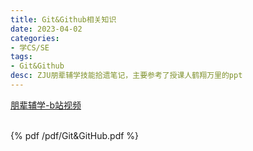 ```yaml
---
title: Git&Github相关知识
date: 2023-04-02
categories:
- 学CS/SE
tags:
- Git&Github
desc: ZJU朋辈辅学技能拾遗笔记，主要参考了授课人鹤翔万里的ppt
---
```


<a href="https://www.bilibili.com/video/BV1og4y1u7XU/?vd_source=fa4dcf78649ce6604c2727b4c64e76dc">朋辈辅学-b站视频</a>

<br>
{% pdf /pdf/Git&GitHub.pdf %}
<br>





